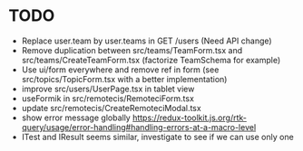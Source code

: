 # TODO

- Replace user.team by user.teams in GET /users (Need API change)
- Remove duplication between src/teams/TeamForm.tsx and src/teams/CreateTeamForm.tsx (factorize TeamSchema for example)
- Use ui/form everywhere and remove ref in form (see src/topics/TopicForm.tsx with a better implementation)
- improve src/users/UserPage.tsx in tablet view
- useFormik in src/remotecis/RemoteciForm.tsx
- update src/remotecis/CreateRemoteciModal.tsx
- show error message globally https://redux-toolkit.js.org/rtk-query/usage/error-handling#handling-errors-at-a-macro-level
- ITest and IResult seems similar, investigate to see if we can use only one
